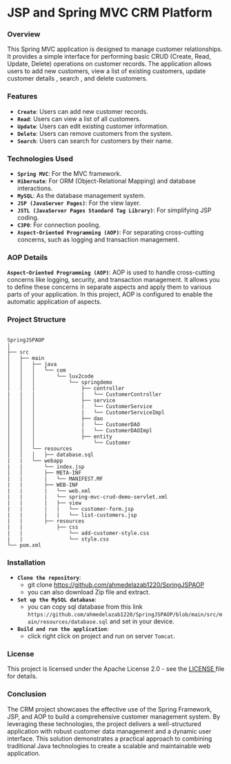 # JSP and Spring MVC CRM Platform

### Overview

This Spring MVC application is designed to manage customer relationships. It provides a simple interface for performing basic CRUD (Create, Read, Update, Delete) operations on customer records. The application allows users to add new customers, view a list of existing customers, update customer details , search , and delete customers.

### Features

- **`Create`**: Users can add new customer records.
- **`Read`**: Users can view a list of all customers.
- **`Update`**: Users can edit existing customer information.
- **`Delete`**: Users can remove customers from the system.
- **`Search`**: Users can search for customers by their name.

### Technologies Used

- **`Spring MVC`**: For the MVC framework.
- **`Hibernate`**: For ORM (Object-Relational Mapping) and database interactions.
- **`MySQL`**: As the database management system.
- **`JSP (JavaServer Pages)`**: For the view layer.
- **`JSTL (JavaServer Pages Standard Tag Library)`**: For simplifying JSP coding.
- **`C3P0`**: For connection pooling.
- **`Aspect-Oriented Programming (AOP)`**: For separating cross-cutting concerns, such as logging and transaction management.

### AOP Details

**`Aspect-Oriented Programming (AOP)`**: AOP is used to handle cross-cutting concerns like logging, security, and transaction management. It allows you to define these concerns in separate aspects and apply them to various parts of your application. In this project, AOP is configured to enable the automatic application of aspects.

### Project Structure

```

SpringJSPAOP
│
├── src
│   ├── main
│   │   ├── java
│   │   │   └── com
│   │   │       └── luv2code
│   │   │           └── springdemo
│   │   │               ├── controller
|   |   |               |   └── CustomerController
│   │   │               ├── service
│   │   │               |   └── CustomerService
│   │   │               |   └── CustomerServiceImpl
│   │   │               ├── dao
│   │   │               |   └── CustomerDAO
│   │   │               |   └── CustomerDAOImpl
│   │   │               ├── entity
│   │   │                   └── Customer
│   │   └── resources
│   │   │   ├── database.sql
|   |   └── webapp
|   |       └── index.jsp
│   │       ├── META-INF
|   |       |   └── MANIFEST.MF
|   |       ├── WEB-INF
|   |       |   └── web.xml
|   |       |   └── spring-mvc-crud-demo-servlet.xml
|   |       |   ├── view
|   |       |   |   └── customer-form.jsp
|   |       |   |   └── list-customers.jsp
|   |       ├── resources
|   |           ├── css
|   |               └── add-customer-style.css
|   |               └── style.css
└── pom.xml

```

### Installation

- **`Clone the repository`**:
  - git clone https://github.com/ahmedelazab1220/SpringJSPAOP
  - you can also download Zip file and extract.
- **`Set up the MySQL database`**:
  - you can copy sql database from this link `https://github.com/ahmedelazab1220/SpringJSPAOP/blob/main/src/main/resources/database.sql` and set in your device.
- **`Build and run the application`**:
  - click right click on project and run on server `Tomcat`.

### License

This project is licensed under the Apache License 2.0 - see the <a href = "https://github.com/ahmedelazab1220/SpringJSPAOP/blob/main/LICENSE"> LICENSE </a> file for details.

### Conclusion

The CRM project showcases the effective use of the Spring Framework, JSP, and AOP to build a comprehensive customer management system. By leveraging these technologies, the project delivers a well-structured application with robust customer data management and a dynamic user interface. This solution demonstrates a practical approach to combining traditional Java technologies to create a scalable and maintainable web application.
